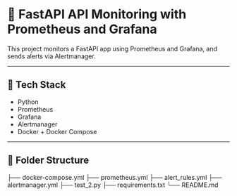 # 🚀 FastAPI API Monitoring with Prometheus and Grafana

This project monitors a FastAPI app using Prometheus and Grafana, and sends alerts via Alertmanager.

---

## 🔧 Tech Stack

- Python
- Prometheus
- Grafana
- Alertmanager
- Docker + Docker Compose

---

## 📁 Folder Structure

├── docker-compose.yml
├── prometheus.yml
├── alert_rules.yml
├── alertmanager.yml
├── test_2.py
├── requirements.txt
└── README.md